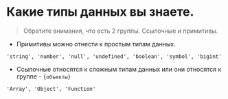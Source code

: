 # Какие типы данных вы знаете. 
> Обратите внимания, что есть 2 группы. Ссылочные и примитивы. 

- Примитивы можно отнести к простым типам данных.  

`'string', 'number', 'null', 'undefined', 'boolean', 'symbol', 'bigint'` 

- Ссылочные относятся к сложным типам данных или они относятся к группе - `{объекты}`

`'Array', 'Object', 'Function'`